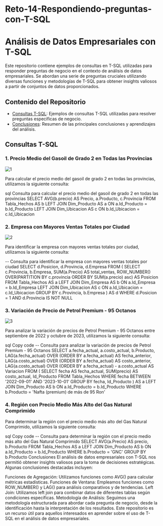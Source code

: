 # Reto-14-Respondiendo-preguntas-con-T-SQL

# Análisis de Datos Empresariales con T-SQL

Este repositorio contiene ejemplos de consultas en T-SQL utilizadas para responder preguntas de negocio en el contexto de análisis de datos empresariales. Se abordan una serie de preguntas cruciales utilizando diversas funciones y metodologías de T-SQL para obtener insights valiosos a partir de conjuntos de datos proporcionados.

## Contenido del Repositorio

- [Consultas T-SQL](#consultas-t-sql): Ejemplos de consultas T-SQL utilizadas para resolver preguntas específicas de negocio.
- [Conclusiones](#conclusiones): Resumen de las principales conclusiones y aprendizajes del análisis.

## Consultas T-SQL

### 1. Precio Medio del Gasoil de Grado 2 en Todas las Provincias
![1](https://github.com/vicente2121/Reto-14-Respondiendo-preguntas-con-T-SQL/assets/72566296/3feca07a-4164-42ac-91af-e13a6e31c3ab)

Para calcular el precio medio del gasoil de grado 2 en todas las provincias, utilizamos la siguiente consulta:

sql
 Consulta para calcular el precio medio del gasoil de grado 2 en todas las provincias
SELECT AVG(b.precio) AS Precio, a.Producto, c.Provincia
FROM Tabla_Hechos AS b
LEFT JOIN Dim_Producto AS a 
ON a.Id_Producto = b.Id_Producto
LEFT JOIN Dim_Ubicacion AS c
ON b.Id_Ubicacion = c.Id_Ubicacion

### 2. Empresa con Mayores Ventas Totales por Ciudad
![2](https://github.com/vicente2121/Reto-14-Respondiendo-preguntas-con-T-SQL/assets/72566296/913543fd-8a4a-4f88-a3ea-3a3823e2bec2)

Para identificar la empresa con mayores ventas totales por ciudad, utilizamos la siguiente consulta:

-- Consulta para identificar la empresa con mayores ventas totales por ciudad
SELECT d.Posicion, d.Provincia, d.Empresa
FROM (
    SELECT c.Provincia, b.Empresa, SUM(a.Precio) AS total_ventas,
           ROW_NUMBER() OVER(PARTITION BY c.provincia ORDER BY SUM(a.precio) asc) AS Posicion
    FROM Tabla_Hechos AS a
    LEFT JOIN Dim_Empresa AS b
    ON a.Id_Empresa = b.Id_Empresa
    LEFT JOIN Dim_Ubicacion AS c
    ON a.Id_Ubicacion = c.Id_Ubicacion
    GROUP BY c.Provincia, b.Empresa
) AS d
WHERE d.Posicion = 1 AND d.Provincia IS NOT NULL
### 3. Variación de Precio de Petrol Premium - 95 Octanos
![3](https://github.com/vicente2121/Reto-14-Respondiendo-preguntas-con-T-SQL/assets/72566296/28dc35e9-9e9b-4b03-926f-ce6d0f346d2e)

Para analizar la variación de precios de Petrol Premium - 95 Octanos entre septiembre de 2022 y octubre de 2023, utilizamos la siguiente consulta:

sql
Copy code
-- Consulta para analizar la variación de precios de Petrol Premium - 95 Octanos
SELECT a.fecha_actual, a.costo_actual, b.Producto,
    LAG(a.fecha_actual) OVER (ORDER BY a.fecha_actual) AS fecha_anterior,
    LAG(a.costo_actual) OVER (ORDER BY a.fecha_actual) AS costo_anterior,
    LAG(a.costo_actual) OVER (ORDER BY a.fecha_actual) - a.costo_actual AS Variacion
FROM (
    SELECT fecha AS fecha_actual, SUM(precio) AS costo_actual, Id_Producto 
    FROM Tabla_Hechos
    WHERE fecha BETWEEN '2022-09-01' AND '2023-10-01'
    GROUP BY fecha, Id_Producto
) AS a
LEFT JOIN Dim_Producto AS b
ON a.Id_Producto = b.Id_Producto
WHERE b.Producto = 'Nafta (premium) de más de 95 Ron'
### 4. Región con Precio Medio Más Alto del Gas Natural Comprimido
Para determinar la región con el precio medio más alto del Gas Natural Comprimido, utilizamos la siguiente consulta:

sql
Copy code
-- Consulta para determinar la región con el precio medio más alto del Gas Natural Comprimido
SELECT AVG(a.Precio) AS precio, b.Producto
FROM Tabla_Hechos AS a
LEFT JOIN Dim_Producto AS b
ON a.Id_Producto = b.Id_Producto
WHERE b.Producto = 'GNC'
GROUP BY b.Producto
Conclusiones
El análisis de datos empresariales con T-SQL nos permitió obtener insights valiosos para la toma de decisiones estratégicas. Algunas conclusiones destacadas incluyen:

Funciones de Agregación: Utilizamos funciones como AVG() para calcular métricas estadísticas.
Funciones de Ventana: Empleamos funciones como ROW_NUMBER() y LAG() para análisis comparativos y de tendencias.
Left Join: Utilizamos left join para combinar datos de diferentes tablas según condiciones específicas.
Metodología de Análisis: Seguimos una metodología estructurada para abordar cada pregunta de negocio, desde la identificación hasta la interpretación de los resultados.
Este repositorio es un recurso útil para aquellos interesados en aprender sobre el uso de T-SQL en el análisis de datos empresariales.
